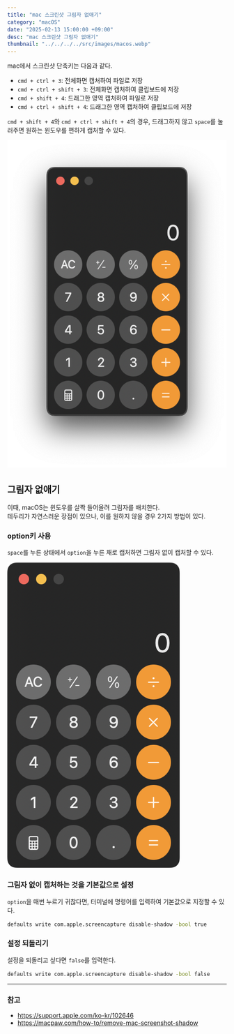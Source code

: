 ```yaml
---
title: "mac 스크린샷 그림자 없애기"
category: "macOS"
date: "2025-02-13 15:00:00 +09:00"
desc: "mac 스크린샷 그림자 없애기"
thumbnail: "../../../../src/images/macos.webp"
---
```


mac에서 스크린샷 단축키는 다음과 같다.

- `cmd + ctrl + 3`: 전체화면 캡처하여 파일로 저장
- `cmd + ctrl + shift + 3`: 전체화면 캡처하여 클립보드에 저장
- `cmd + shift + 4`: 드래그한 영역 캡처하여 파일로 저장
- `cmd + ctrl + shift + 4`: 드래그한 영역 캡처하여 클립보드에 저장

`cmd + shift + 4`와 `cmd + ctrl + shift + 4`의 경우, 드래그하지 않고 `space`를 눌러주면 원하는 윈도우를 편하게 캡처할 수 있다.

![screenshot_shadow_01.png](screenshot_shadow_01.png)

## 그림자 없애기

이때, macOS는 윈도우를 살짝 들어올려 그림자를 배치한다.<br>
테두리가 자연스러운 장점이 있으나, 이를 원하지 않을 경우 2가지 방법이 있다.

### option키 사용

`space`를 누른 상태에서 `option`을 누른 채로 캡처하면 그림자 없이 캡처할 수 있다.

![screenshot_shadow_02.png](screenshot_shadow_02.png)

### 그림자 없이 캡처하는 것을 기본값으로 설정

`option`을 매번 누르기 귀찮다면, 터미널에 명령어를 입력하여 기본값으로 지정할 수 있다.

```bash
defaults write com.apple.screencapture disable-shadow -bool true
```

### 설정 되돌리기

설정을 되돌리고 싶다면 `false`를 입력한다.

```bash
defaults write com.apple.screencapture disable-shadow -bool false
```

---

### 참고

- https://support.apple.com/ko-kr/102646
- https://macpaw.com/how-to/remove-mac-screenshot-shadow
